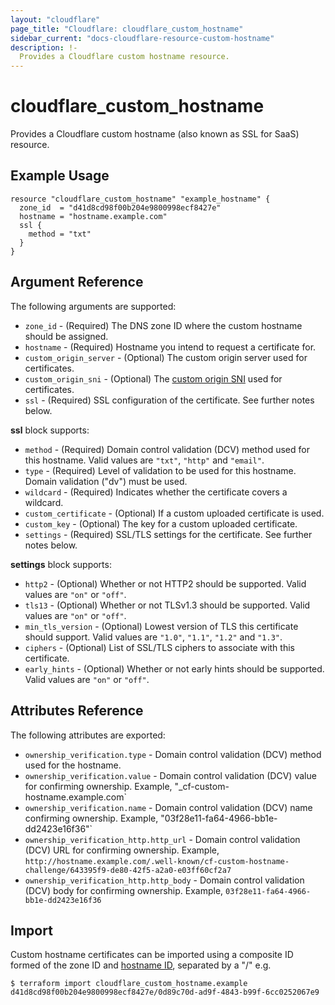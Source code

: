 ```yaml
---
layout: "cloudflare"
page_title: "Cloudflare: cloudflare_custom_hostname"
sidebar_current: "docs-cloudflare-resource-custom-hostname"
description: !-
  Provides a Cloudflare custom hostname resource.
---
```


# cloudflare_custom_hostname

Provides a Cloudflare custom hostname (also known as SSL for SaaS) resource.

## Example Usage

```hcl
resource "cloudflare_custom_hostname" "example_hostname" {
  zone_id  = "d41d8cd98f00b204e9800998ecf8427e"
  hostname = "hostname.example.com"
  ssl {
    method = "txt"
  }
}
```

## Argument Reference

The following arguments are supported:

* `zone_id` - (Required) The DNS zone ID where the custom hostname should be assigned.
* `hostname` - (Required) Hostname you intend to request a certificate for.
* `custom_origin_server` - (Optional) The custom origin server used for certificates.
* `custom_origin_sni` - (Optional) The [custom origin SNI](https://developers.cloudflare.com/ssl/ssl-for-saas/hostname-specific-behavior/custom-origin) used for certificates.
* `ssl` - (Required) SSL configuration of the certificate. See further notes below.

**ssl** block supports:

* `method` - (Required) Domain control validation (DCV) method used for this
  hostname. Valid values are `"txt"`, `"http"` and `"email"`.
* `type` - (Required) Level of validation to be used for this hostname. Domain validation ("dv") must be used.
* `wildcard` - (Required) Indicates whether the certificate covers a wildcard.
* `custom_certificate` - (Optional) If a custom uploaded certificate is used.
* `custom_key` - (Optional) The key for a custom uploaded certificate.
* `settings` - (Required) SSL/TLS settings for the certificate. See further notes below.

**settings** block supports:

* `http2` - (Optional) Whether or not HTTP2 should be supported. Valid values are `"on"` or `"off"`.
* `tls13` - (Optional) Whether or not TLSv1.3 should be supported. Valid values are `"on"` or `"off"`.
* `min_tls_version` - (Optional) Lowest version of TLS this certificate should
  support. Valid values are `"1.0"`, `"1.1"`, `"1.2"` and `"1.3"`.
* `ciphers` - (Optional) List of SSL/TLS ciphers to associate with this certificate.
* `early_hints` - (Optional) Whether or not early hints should be supported. Valid values are `"on"` or `"off"`.

## Attributes Reference

The following attributes are exported:

* `ownership_verification.type` - Domain control validation (DCV) method used
  for the hostname.
* `ownership_verification.value` - Domain control validation (DCV) value for
  confirming ownership. Example, "_cf-custom-hostname.example.com`
* `ownership_verification.name` - Domain control validation (DCV) name
  confirming ownership. Example, "03f28e11-fa64-4966-bb1e-dd2423e16f36"`
* `ownership_verification_http.http_url` - Domain control validation (DCV) URL for
  confirming ownership. Example, `http://hostname.example.com/.well-known/cf-custom-hostname-challenge/643395f9-de80-42f5-a2a0-e03ff60cf2a7`
* `ownership_verification_http.http_body` - Domain control validation (DCV) body for
  confirming ownership. Example, `03f28e11-fa64-4966-bb1e-dd2423e16f36`

## Import

Custom hostname certificates can be imported using a composite ID formed of the zone ID and [hostname ID](https://api.cloudflare.com/#custom-hostname-for-a-zone-properties),
separated by a "/" e.g.

```
$ terraform import cloudflare_custom_hostname.example d41d8cd98f00b204e9800998ecf8427e/0d89c70d-ad9f-4843-b99f-6cc0252067e9
```
